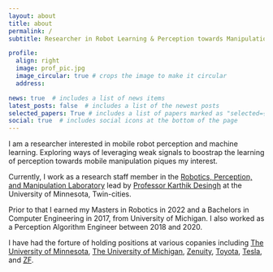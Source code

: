 ```yaml
---
layout: about
title: about
permalink: /
subtitle: Researcher in Robot Learning & Perception towards Manipulation

profile:
  align: right
  image: prof_pic.jpg
  image_circular: true # crops the image to make it circular
  address: 

news: true  # includes a list of news items
latest_posts: false  # includes a list of the newest posts
selected_papers: True # includes a list of papers marked as "selected={true}"
social: true  # includes social icons at the bottom of the page
---
```


I am a researcher interested in mobile robot perception and machine learning. Exploring ways of leveraging weak signals to boostrap the learning of perception towards mobile manipulation piques my interest.

Currently, I work as a research staff member in the [Robotics, Perception, and Manipulation Laboratory](https://rpm-lab.github.io/) lead by [Professor Karthik Desingh](https://karthikdesingh.com/) at the University of Minnesota, Twin-cities.

Prior to that I earned my Masters in Robotics in 2022 and a Bachelors in Computer Engineering in 2017, from University of Michigan. I also worked as a Perception Algorithm Engineer between 2018 and 2020. 

I have had the forture of holding positions at various copanies including [The University of Minnesota](https://rpm-lab.github.io/team/), [The University of Michigan](https://robotics.umich.edu/), [Zenuity](), [Toyota](https://amrd.toyota.com/division/ivs/), [Tesla](https://www.tesla.com/), and [ZF](https://www.zf.com/usa_canada/en/home/home.html).
